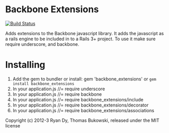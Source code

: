 Backbone Extensions
=====================

[![Build Status](https://secure.travis-ci.org/rdy/backbone_extensions.png)](http://travis-ci.org/rdy/backbone_extensions)

Adds extensions to the Backbone javascript library. It adds the javascript as a rails engine to be included in to a Rails 3+ project. To use it make sure require underscore, and backbone.

Installing
==========

  1. Add the gem to bundler or install:  gem 'backbone_extensions' or `gem install backbone_extensions`
  2. In your application.js //= require underscore
  3. In your application.js //= require backbone
  4. In your application.js //= require backbone_extensions/include
  5. In your application.js //= require backbone_extensions/decorator
  6. In your application.js //= require backbone_extensions/associations

Copyright (c) 2012-3 Ryan Dy, Thomas Bukowski, released under the MIT license
